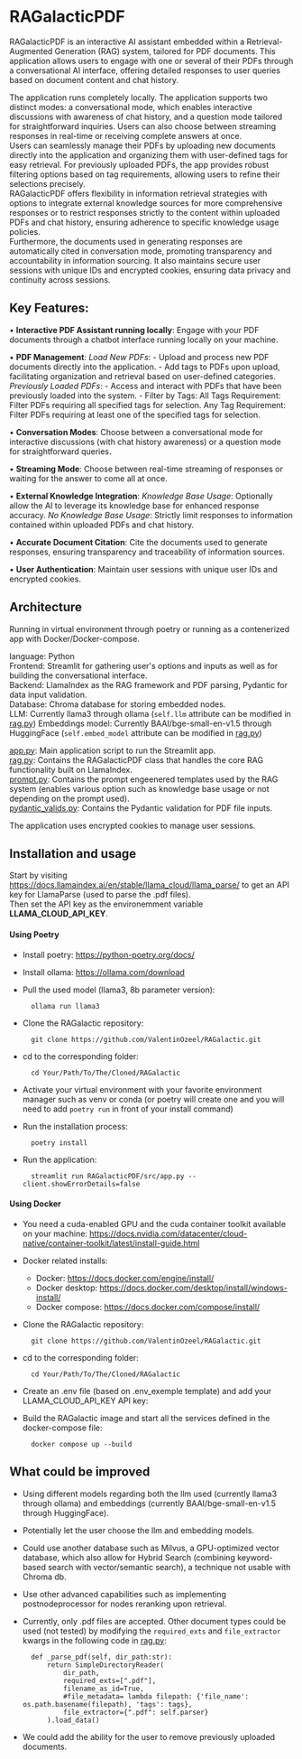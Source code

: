 # RAGalacticPDF

RAGalacticPDF is an interactive AI assistant embedded within a Retrieval-Augmented Generation (RAG) system, tailored for PDF documents. This application allows users to engage with one or several of their PDFs through a conversational AI interface, offering detailed responses to user queries based on document content and chat history.    
    
The application runs completely locally.
The application supports two distinct modes: a conversational mode, which enables interactive discussions with awareness of chat history, and a question mode tailored for straightforward inquiries. Users can also choose between streaming responses in real-time or receiving complete answers at once.     
Users can seamlessly manage their PDFs by uploading new documents directly into the application and organizing them with user-defined tags for easy retrieval. For previously uploaded PDFs, the app provides robust filtering options based on tag requirements, allowing users to refine their selections precisely.     
RAGalacticPDF offers flexibility in information retrieval strategies with options to integrate external knowledge sources for more comprehensive responses or to restrict responses strictly to the content within uploaded PDFs and chat history, ensuring adherence to specific knowledge usage policies.     
Furthermore, the documents used in generating responses are automatically cited in conversation mode, promoting transparency and accountability in information sourcing. It also maintains secure user sessions with unique IDs and encrypted cookies, ensuring data privacy and continuity across sessions.     

## Key Features:

• **Interactive PDF Assistant running locally**: Engage with your PDF documents through a chatbot interface running locally on your machine.

• **PDF Management**:
    *Load New PDFs*: 
        - Upload and process new PDF documents directly into the application.
        - Add tags to PDFs upon upload, facilitating organization and retrieval based on user-defined categories.
    *Previously Loaded PDFs*: 
        - Access and interact with PDFs that have been previously loaded into the system.
        - Filter by Tags:
            All Tags Requirement: Filter PDFs requiring all specified tags for selection.
            Any Tag Requirement: Filter PDFs requiring at least one of the specified tags for selection.

• **Conversation Modes**: Choose between a conversational mode for interactive discussions (with chat history awareness) or a question mode for straightforward queries.

• **Streaming Mode**: Choose between real-time streaming of responses or waiting for the answer to come all at once.

• **External Knowledge Integration**:
    *Knowledge Base Usage*: Optionally allow the AI to leverage its knowledge base for enhanced response accuracy.
    *No Knowledge Base Usage*: Strictly limit responses to information contained within uploaded PDFs and chat history.

• **Accurate Document Citation**: Cite the documents used to generate responses, ensuring transparency and traceability of information sources.

• **User Authentication**: Maintain user sessions with unique user IDs and encrypted cookies.

## Architecture

Running in virtual environment through poetry or running as a contenerized app with Docker/Docker-compose.

language: Python    
Frontend: Streamlit for gathering user's options and inputs as well as for building the conversational interface.    
Backend: LlamaIndex as the RAG framework and PDF parsing, Pydantic for data input validation.    
Database: Chroma database for storing embedded nodes.   
LLM: Currently llama3 through ollama (`self.llm` attribute can be modified in [rag.py](https://github.com/ValentinOzeel/RAGalactic/blob/main/RAGalacticPDF/src/rag.py)) 
Embeddings model: Currently BAAI/bge-small-en-v1.5 through HuggingFace (`self.embed_model` attribute can be modified in [rag.py](https://github.com/ValentinOzeel/RAGalactic/blob/main/RAGalacticPDF/src/rag.py))

    
[app.py](https://github.com/ValentinOzeel/RAGalactic/blob/main/RAGalacticPDF/src/app.py): Main application script to run the Streamlit app.    
[rag.py](https://github.com/ValentinOzeel/RAGalactic/blob/main/RAGalacticPDF/src/rag.py): Contains the RAGalacticPDF class that handles the core RAG functionality built on LlamaIndex.    
[prompt.py](https://github.com/ValentinOzeel/RAGalactic/blob/main/RAGalacticPDF/src/prompt.py): Contains the prompt engeenered templates used by the RAG system (enables various option such as knowledge base usage or not depending on the prompt used).    
[pydantic_valids.py](https://github.com/ValentinOzeel/RAGalactic/blob/main/RAGalacticPDF/src/pydantic_valids.py): Contains the Pydantic validation for PDF file inputs.    
    
The application uses encrypted cookies to manage user sessions.


## Installation and usage

Start by visiting https://docs.llamaindex.ai/en/stable/llama_cloud/llama_parse/ to get an API key for LlamaParse (used to parse the .pdf files).     
Then set the API key as the environemment variable **LLAMA_CLOUD_API_KEY**.    


#### Using Poetry

- Install poetry:
https://python-poetry.org/docs/

- Install ollama:
https://ollama.com/download

- Pull the used model (llama3, 8b parameter version):

        ollama run llama3

- Clone the RAGalactic repository:

        git clone https://github.com/ValentinOzeel/RAGalactic.git

- cd to the corresponding folder:

        cd Your/Path/To/The/Cloned/RAGalactic  

- Activate your virtual environment with your favorite environment manager such as venv or conda (or poetry will create one and you will need to add `poetry run` in front of your install command)

- Run the installation process:

        poetry install

- Run the application:

        streamlit run RAGalacticPDF/src/app.py --client.showErrorDetails=false


#### Using Docker

- You need a cuda-enabled GPU and the cuda container toolkit available on your machine:
https://docs.nvidia.com/datacenter/cloud-native/container-toolkit/latest/install-guide.html

- Docker related installs:
    - Docker: https://docs.docker.com/engine/install/
    - Docker desktop: https://docs.docker.com/desktop/install/windows-install/
    - Docker compose: https://docs.docker.com/compose/install/

- Clone the RAGalactic repository:

        git clone https://github.com/ValentinOzeel/RAGalactic.git

- cd to the corresponding folder:

        cd Your/Path/To/The/Cloned/RAGalactic 

- Create an .env file (based on .env_exemple template) and add your LLAMA_CLOUD_API_KEY API key:

- Build the RAGalactic image and start all the services defined in the docker-compose file:

        docker compose up --build


## What could be improved

- Using different models regarding both the llm used (currently llama3 through ollama) and embeddings (currently BAAI/bge-small-en-v1.5 through HuggingFace).

- Potentially let the user choose the llm and embedding models.

- Could use another database such as Milvus, a GPU-optimized vector database, which also allow for Hybrid Search (combining keyword-based search with vector/semantic search), a technique not usable with Chroma db.

- Use other advanced capabilities such as implementing postnodeprocessor for nodes reranking upon retrieval.

- Currently, only .pdf files are accepted. Other document types could be used (not tested) by modifying the `required_exts` and `file_extractor` kwargs in the following code in [rag.py](https://github.com/ValentinOzeel/RAGalactic/blob/main/RAGalacticPDF/src/rag.py):

        def _parse_pdf(self, dir_path:str):
            return SimpleDirectoryReader(
                dir_path,
                required_exts=[".pdf"],
                filename_as_id=True,
                #file_metadata= lambda filepath: {'file_name': os.path.basename(filepath), 'tags': tags}, 
                file_extractor={".pdf": self.parser}
            ).load_data() 

- We could add the ability for the user to remove previously uploaded documents.



